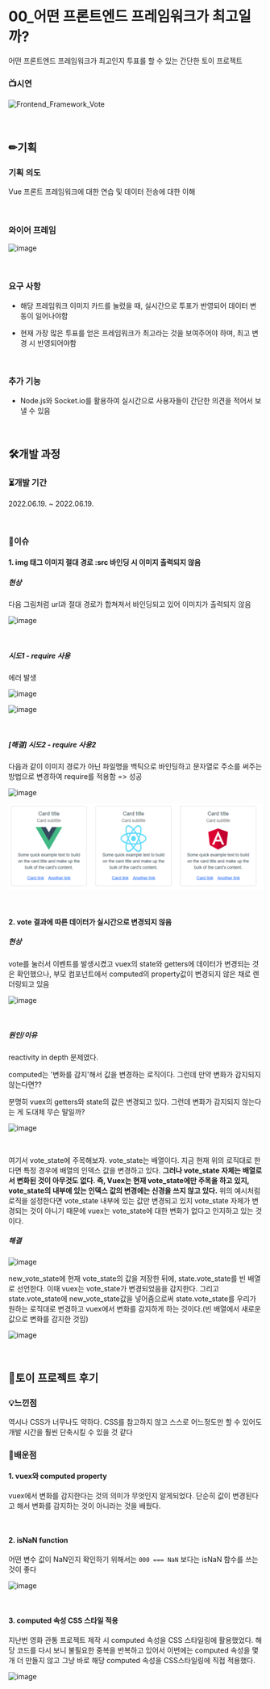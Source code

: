 # 00_어떤 프론트엔드 프레임워크가 최고일까?

어떤 프론트엔드 프레임워크가 최고인지 투표를 할 수 있는 간단한 토이 프로젝트

### 📺시연

![Frontend_Framework_Vote](https://user-images.githubusercontent.com/93081720/174489927-586815e7-f63b-4c8b-b343-9921ec6fc258.gif)

<br>

## ✏기획

### 기획 의도

Vue 프론트 프레임워크에 대한 연습 및 데이터 전송에 대한 이해

<br>

### 와이어 프레임

![image](https://user-images.githubusercontent.com/93081720/174466307-ee9b4532-7164-4406-8518-4994b49510f6.png)

<br>

### 요구 사항

- 해당 프레임워크 이미지 카드를 눌렀을 때, 실시간으로 투표가 반영되어 데이터 변동이 일어나야함

- 현재 가장 많은 투표를 얻은 프레임워크가 최고라는 것을 보여주어야 하며, 최고 변경 시 반영되어야함

<br>

### 추가 기능

- Node.js와 Socket.io를 활용하여 실시간으로 사용자들이 간단한 의견을 적어서 보낼 수 있음

<br>

## 🛠개발 과정

### ⏳개발 기간

2022.06.19. ~ 2022.06.19.

<br>

### 🧨이슈

#### 1. img 태그 이미지 절대 경로 :src 바인딩 시 이미지 출력되지 않음

##### 현상

다음 그림처럼 url과 절대 경로가 합쳐져서 바인딩되고 있어 이미지가 출력되지 않음

![image](https://user-images.githubusercontent.com/93081720/174467634-4be8c043-7633-40b2-be7d-4768e79cc264.png)

<br>

##### 시도1 - require 사용

에러 발생

![image](https://user-images.githubusercontent.com/93081720/174467688-8b8ad5f1-719e-4f0a-b94d-871a08dcdcd2.png)

![image](https://user-images.githubusercontent.com/93081720/174467710-0debaa63-71ea-4331-b0cc-d0dfe597da5d.png)

<br>

##### [해결] 시도2 - require 사용2

다음과 같이 이미지 경로가 아닌 파일명을 백틱으로 바인딩하고 문자열로 주소를 써주는 방법으로 변경하여 require를 적용함 => 성공

![image](https://user-images.githubusercontent.com/93081720/174467786-dffd3fc2-ed1f-4991-8d06-ec7b0a83c1fc.png)

![image](images/README/174467798-f3218487-a6cb-4266-bcb7-33002a51e4b0.png)

<br>

#### 2. vote 결과에 따른 데이터가 실시간으로 변경되지 않음

##### 현상

vote를 눌러서 이벤트를 발생시켰고 vuex의 state와 getters에 데이터가 변경되는 것은 확인했으나, 부모 컴포넌트에서 computed의 property값이 변경되지 않은 채로 렌더링되고 있음 

![image](https://user-images.githubusercontent.com/93081720/174468917-020993dd-e5fa-46b4-bdd8-175b95d64ab0.png)

<br>

##### 원인/이유

reactivity in depth 문제였다.

computed는 '변화를 감지'해서 값을 변경하는 로직이다. 그런데 만약 변화가 감지되지 않는다면??

분명히 vuex의 getters와 state의 값은 변경되고 있다. 그런데 변화가 감지되지 않는다는 게 도대체 무슨 말일까?

![image](https://user-images.githubusercontent.com/93081720/174469694-9c168122-8aed-4e9c-bfd1-449de4f8ee1c.png)

<br>

여기서 vote_state에 주목해보자. vote_state는 배열이다. 지금 현재 위의 로직대로 한다면 특정 경우에 배열의 인덱스 값을 변경하고 있다. **그러나 vote_state 자체는 배열로서 변화된 것이 아무것도 없다. 즉, Vuex는 현재 vote_state에만 주목을 하고 있지, vote_state의 내부에 있는 인덱스 값의 변경에는 신경을 쓰지 않고 있다.**  위의 예시처럼 로직을 설정한다면 vote_state 내부에 있는 값만 변경되고 있지 vote_state 자체가 변경되는 것이 아니기 때문에 vuex는 vote_state에 대한 변화가 없다고 인지하고 있는 것이다.

##### 해결

![image](https://user-images.githubusercontent.com/93081720/174469933-d6087a7b-baea-44e6-850e-32dc8f7e0636.png)

new_vote_state에 현재 vote_state의 값을 저장한 뒤에, state.vote_state를 빈 배열로 선언한다. 이때 vuex는 vote_state가 변경되었음을 감지한다. 그리고 state.vote_state에 new_vote_state값을 넣어줌으로써 state.vote_state를 우리가 원하는 로직대로 변경하고 vuex에서 변화를 감지하게 하는 것이다.(빈 배열에서 새로운 값으로 변화를 감지한 것임)

![image](https://user-images.githubusercontent.com/93081720/174470025-66e8112c-ec3e-4214-8f64-882e42a1594d.png)

<br>

## 🤔토이 프로젝트 후기

### 💡느낀점

역시나 CSS가 너무나도 약하다. CSS를 참고하지 않고 스스로 어느정도만 할 수 있어도 개발 시간을 훨씬 단축시킬 수 있을 것 같다



### 🧠배운점

#### 1. vuex와 computed property

vuex에서 변화를 감지한다는 것의 의미가 무엇인지 알게되었다. 단순히 값이 변경된다고 해서 변화를 감지하는 것이 아니라는 것을 배웠다.

<br>

#### 2. isNaN function

어떤 변수 값이 NaN인지 확인하기 위해서는 `000 === NaN` 보다는 isNaN 함수를 쓰는 것이 좋다

![image](https://user-images.githubusercontent.com/93081720/174470438-8ccf8f92-d0a0-47b8-bb11-2933fb8c6270.png)

<br>

#### 3. computed 속성 CSS 스타일 적용

지난번 영화 관통 프로젝트 제작 시 computed 속성을 CSS 스타일링에 활용했었다. 해당 코드를 다시 보니 불필요한 중복을 반복하고 있어서 이번에는 computed 속성을 몇 개 더 만들지 않고 그냥 바로 해당 computed 속성을 CSS스타일링에 직접 적용했다.

![image](https://user-images.githubusercontent.com/93081720/174470772-d0e3d5de-d0f4-40d0-ab47-71c7f73384ab.png)
